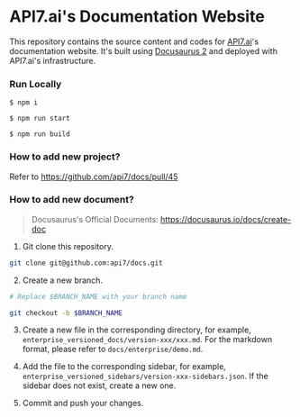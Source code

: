 # API7.ai's Documentation Website

This repository contains the source content and codes for [API7.ai](https://api7.ai/)'s documentation website. It's built using [Docusaurus 2](https://docusaurus.io/) and deployed with API7.ai's infrastructure.

### Run Locally

```
$ npm i

$ npm run start

$ npm run build
```

### How to add new project?

Refer to https://github.com/api7/docs/pull/45

### How to add new document?

> Docusaurus's Official Documents: https://docusaurus.io/docs/create-doc

1. Git clone this repository.

```bash
git clone git@github.com:api7/docs.git
```

2. Create a new branch.

```bash
# Replace $BRANCH_NAME with your branch name

git checkout -b $BRANCH_NAME
```

3. Create a new file in the corresponding directory, for example, `enterprise_versioned_docs/version-xxx/xxx.md`. For the markdown format, please refer to `docs/enterprise/demo.md`.

4. Add the file to the corresponding sidebar, for example, `enterprise_versioned_sidebars/version-xxx-sidebars.json`. If the sidebar does not exist, create a new one.

5. Commit and push your changes.
